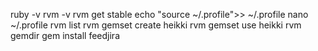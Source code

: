 ruby -v
rvm -v
rvm get stable
echo "source ~/.profile">> ~/.profile
nano ~/.profile
rvm list
rvm gemset create heikki
rvm gemset use heikki
rvm gemdir
gem install feedjira

